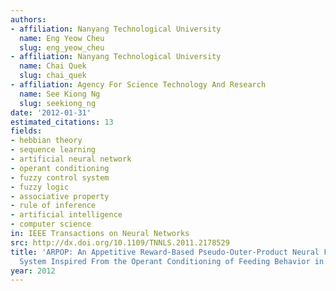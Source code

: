 ```yaml
---
authors:
- affiliation: Nanyang Technological University
  name: Eng Yeow Cheu
  slug: eng_yeow_cheu
- affiliation: Nanyang Technological University
  name: Chai Quek
  slug: chai_quek
- affiliation: Agency For Science Technology And Research
  name: See Kiong Ng
  slug: seekiong_ng
date: '2012-01-31'
estimated_citations: 13
fields:
- hebbian theory
- sequence learning
- artificial neural network
- operant conditioning
- fuzzy control system
- fuzzy logic
- associative property
- rule of inference
- artificial intelligence
- computer science
in: IEEE Transactions on Neural Networks
src: http://dx.doi.org/10.1109/TNNLS.2011.2178529
title: 'ARPOP: An Appetitive Reward-Based Pseudo-Outer-Product Neural Fuzzy Inference
  System Inspired From the Operant Conditioning of Feeding Behavior in Aplysia'
year: 2012
---
```

